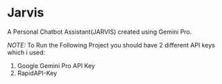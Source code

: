 # Jarvis
A Personal Chatbot Assistant(JARVIS) created using Gemini Pro.

*NOTE:*
To Run the Following Project you should have 2 different API keys which i used:
1. Google Gemini Pro API Key
2. RapidAPI-Key
